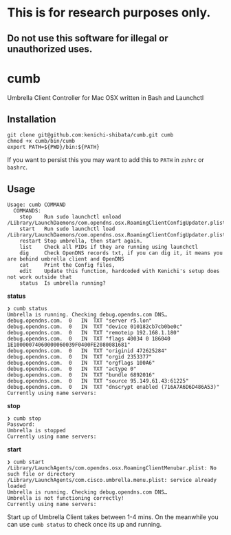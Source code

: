 # This is for research purposes only.
## Do not use this software for illegal or unauthorized uses.

# cumb
Umbrella Client Controller for Mac OSX written in Bash and Launchctl

## Installation

```
git clone git@github.com:kenichi-shibata/cumb.git cumb
chmod +x cumb/bin/cumb
export PATH=${PWD}/bin:${PATH} 
```

If you want to persist this you may want to add this to `PATH` in `zshrc` or `bashrc`. 
## Usage

```
Usage: cumb COMMAND
  COMMANDS:
    stop    Run sudo launchctl unload /Library/LaunchDaemons/com.opendns.osx.RoamingClientConfigUpdater.plist
    start   Run sudo launchctl load /Library/LaunchDaemons/com.opendns.osx.RoamingClientConfigUpdater.plist
    restart Stop umbrella, then start again.
    list    Check all PIDs if they are running using launchctl
    dig     Check OpenDNS records txt, if you can dig it, it means you are behind umbrella client and OpenDNS
    cat     Print the Config files,
    edit    Update this function, hardcoded with Kenichi's setup does not work outside that
    status  Is umbrella running?
```

**status**
```
❯ cumb status
Umbrella is running. Checking debug.opendns.com DNS…
debug.opendns.com.	0	IN	TXT	"server r5.lon"
debug.opendns.com.	0	IN	TXT	"device 010182cb7cb0be0c"
debug.opendns.com.	0	IN	TXT	"remoteip 192.168.1.180"
debug.opendns.com.	0	IN	TXT	"flags 40034 0 186040 1E10000074060000060039F0400FE2080081681"
debug.opendns.com.	0	IN	TXT	"originid 472625284"
debug.opendns.com.	0	IN	TXT	"orgid 2353377"
debug.opendns.com.	0	IN	TXT	"orgflags 100A6"
debug.opendns.com.	0	IN	TXT	"actype 0"
debug.opendns.com.	0	IN	TXT	"bundle 6892016"
debug.opendns.com.	0	IN	TXT	"source 95.149.61.43:61225"
debug.opendns.com.	0	IN	TXT	"dnscrypt enabled (716A7A6D6D486A53)"
Currently using name servers:
```

**stop**
```
❯ cumb stop
Password:
Umbrella is stopped
Currently using name servers:
```

**start**

```
❯ cumb start
/Library/LaunchAgents/com.opendns.osx.RoamingClientMenubar.plist: No such file or directory
/Library/LaunchAgents/com.cisco.umbrella.menu.plist: service already loaded
Umbrella is running. Checking debug.opendns.com DNS…
Umbrella is not functioning correctly!
Currently using name servers:
```

Start up of Umbrella Client takes between 1-4 mins. On the meanwhile you can use `cumb status` to check once its up and running.
